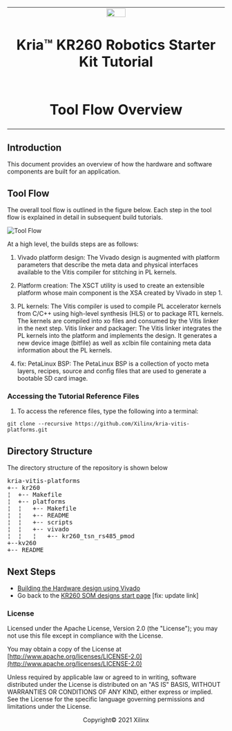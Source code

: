 ﻿<table class="sphinxhide">
 <tr>
   <td align="center"><img src="media/xilinx-logo.png" width="30%"/><h1> Kria&trade; KR260 Robotics Starter Kit Tutorial</h1>
   </td>
 </tr>
 <tr>
 <td align="center"><h1>Tool Flow Overview</h1>

 </td>
 </tr>
</table>

## Introduction
 
This document provides an overview of how the hardware and software components are built for an application.

## Tool Flow

The overall tool flow is outlined in the figure below. Each step in the tool flow is explained in detail in subsequent build tutorials.

![Tool Flow](./media/tool_flow.png)

At a high level, the builds steps are as follows:

1. Vivado platform design: The Vivado design is augmented with platform parameters that describe the meta data and physical interfaces available to the Vitis compiler for stitching in PL kernels.

2. Platform creation: The XSCT utility is used to create an extensible platform whose main component is the XSA created by Vivado in step 1.

3. PL kernels: The Vitis compiler is used to compile PL accelerator kernels from C/C++ using high-level synthesis (HLS) or to package RTL kernels. The kernels are compiled into xo files and consumed by the Vitis linker in the next step.
Vitis linker and packager: The Vitis linker integrates the PL kernels into the platform and implements the design. It generates a new device image (bitfile) as well as xclbin file containing meta data information about the PL kernels. 

4. fix: PetaLinux BSP: The PetaLinux BSP is a collection of yocto meta layers, recipes, source and config files that are used to generate a bootable SD card image. 

### Accessing the Tutorial Reference Files

1. To access the reference files, type the following into a terminal: 

  ```
  git clone --recursive https://github.com/Xilinx/kria-vitis-platforms.git
  ```

## Directory Structure

The directory structure of the repository is shown below
<pre>
kria-vitis-platforms
+-- kr260
¦  +-- Makefile
¦  +-- platforms
¦  ¦   +-- Makefile
¦  ¦   +-- README
¦  ¦   +-- scripts
¦  ¦   +-- vivado
¦  ¦   ¦   +-- kr260_tsn_rs485_pmod
+--kv260
+-- README
</pre>

## Next Steps

  * [Building the Hardware design using Vivado](build_vivado_design.md)
  * Go back to the [KR260 SOM designs start page](../index) [fix: update link]


### License

Licensed under the Apache License, Version 2.0 (the "License"); you may not use this file except in compliance with the License.

You may obtain a copy of the License at
[http://www.apache.org/licenses/LICENSE-2.0](http://www.apache.org/licenses/LICENSE-2.0)

Unless required by applicable law or agreed to in writing, software distributed under the License is distributed on an "AS IS" BASIS, WITHOUT WARRANTIES OR CONDITIONS OF ANY KIND, either express or implied. See the License for the specific language governing permissions and limitations under the License.

<p align="center">Copyright&copy; 2021 Xilinx</p>
